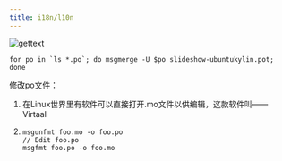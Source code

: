 ```yaml
---
title: i18n/l10n
---
```




![gettext](../../pics/gettext.svg "Typical gettext workflow")





```shell
for po in `ls *.po`; do msgmerge -U $po slideshow-ubuntukylin.pot; done
```

修改po文件：

1. 在Linux世界里有软件可以直接打开.mo文件以供编辑，这款软件叫——Virtaal

2. ```
   msgunfmt foo.mo -o foo.po
   // Edit foo.po
   msgfmt foo.po -o foo.mo
   ```

   

